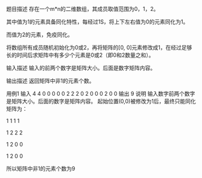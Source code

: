 题目描述
存在一个m*n的二维数组，其成员取值范围为0，1，2。

其中值为1的元素具备同化特性，每经过1S，将上下左右值为0的元素同化为1。

而值为2的元素，免疫同化。

将数组所有成员随机初始化为0或2，再将矩阵的[0, 0]元素修改成1，在经过足够长的时间后求矩阵中有多少个元素是0或2（即0和2数量之和）。

输入描述
输入的前两个数字是矩阵大小。后面是数字矩阵内容。

输出描述
返回矩阵中非1的元素个数。

用例1
输入
4 4
0 0 0 0
0 2 2 2
0 2 0 0
0 2 0 0
输出
9
说明
输入数字前两个数字是矩阵大小。后面的数字是矩阵内容。 起始位置(0,0)被修改为1后，最终只能同化矩阵为：

1 1 1 1

1 2 2 2

1 2 0 0

1 2 0 0

所以矩阵中非1的元素个数为9